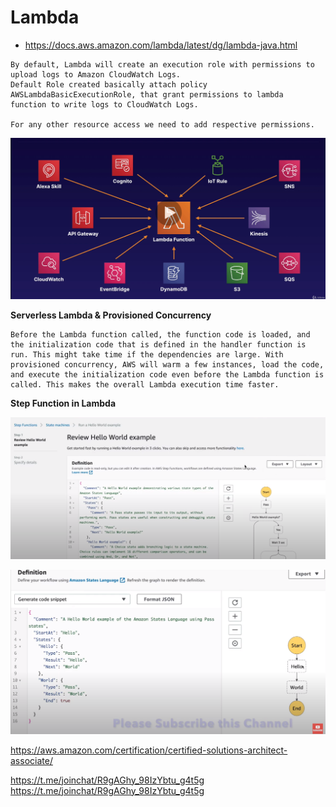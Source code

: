 # Lambda

* https://docs.aws.amazon.com/lambda/latest/dg/lambda-java.html


```
By default, Lambda will create an execution role with permissions to upload logs to Amazon CloudWatch Logs.
Default Role created basically attach policy AWSLambdaBasicExecutionRole, that grant permissions to lambda
function to write logs to CloudWatch Logs.

For any other resource access we need to add respective permissions. 

```

![](img/LambdaTriggerSources.png)

**Serverless Lambda & Provisioned Concurrency**

```
Before the Lambda function called, the function code is loaded, and the initialization code that is defined in the handler function is run. This might take time if the dependencies are large. With provisioned concurrency, AWS will warm a few instances, load the code, and execute the initialization code even before the Lambda function is called. This makes the overall Lambda execution time faster.
```

**Step Function in Lambda**

![](img/step-functions.png)

![](img/step-funtion01.png)



https://aws.amazon.com/certification/certified-solutions-architect-associate/

https://t.me/joinchat/R9gAGhy_98IzYbtu_g4t5g
https://t.me/joinchat/R9gAGhy_98IzYbtu_g4t5g
